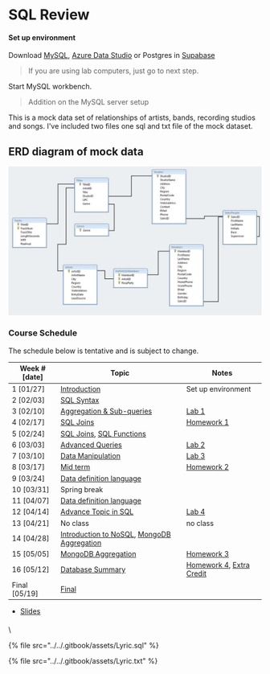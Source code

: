 # SQL Review

#### Set up environment

Download [MySQL](http://dev.mysql.com/doc/refman/5.7/en/windows-installation.html#windows-installation-simple), [Azure Data Studio](https://docs.microsoft.com/en-us/sql/azure-data-studio/download-azure-data-studio?view=sql-server-ver16) or Postgres in [Supabase](https://supabase.com/)

> If you are using lab computers, just go to next step.

Start MySQL workbench.

> Addition on the MySQL server setup

This is a mock data set of relationships of artists, bands, recording studios and songs. I've included two files one sql and txt file of the mock dataset.&#x20;

## ERD diagram of mock data

![](../../.gitbook/assets/lyricDB.jpg)

### Course Schedule

The schedule below is tentative and is subject to change.

| Week # \[date] | Topic                                                                                                                                                                                                                                                                                         | Notes                                                                                                                                                                                                                                                                        |
| -------------- | --------------------------------------------------------------------------------------------------------------------------------------------------------------------------------------------------------------------------------------------------------------------------------------------- | ---------------------------------------------------------------------------------------------------------------------------------------------------------------------------------------------------------------------------------------------------------------------------- |
| 1 \[01/27]     | [Introduction](https://github.com/ykimdeveloper/Relational\_Database\_Review\_ykimdeveloper/blob/master/notes/introduction.md)                                                                                                                                                                | Set up environment                                                                                                                                                                                                                                                           |
| 2 \[02/03]     | [SQL Syntax](https://app.gitbook.com/s/jnpElbI3QQ6TtRPowAyi/\~/changes/uyClXineWo6Y6iv670wG/relational-database-sql/sql-review/basic-sql-syntax)                                                                                                                                              |                                                                                                                                                                                                                                                                              |
| 3 \[02/10]     | [Aggregation & Sub-queries](https://app.gitbook.com/s/jnpElbI3QQ6TtRPowAyi/\~/changes/uyClXineWo6Y6iv670wG/relational-database-sql/sql-review/aggregations-and-sub-queries)                                                                                                                   | [Lab 1](https://github.com/ykimdeveloper/Relational\_Database\_Review\_ykimdeveloper/blob/master/notes/labs/lab1.md)                                                                                                                                                         |
| 4 \[02/17]     | [SQL Joins](https://github.com/ykimdeveloper/Relational\_Database\_Review\_ykimdeveloper/blob/master/notes/sql-joins.md)                                                                                                                                                                      | [Homework 1](https://github.com/ykimdeveloper/Relational\_Database\_Review\_ykimdeveloper/blob/master/notes/homeworks/homework1.md)                                                                                                                                          |
| 5 \[02/24]     | [SQL Joins](https://app.gitbook.com/s/jnpElbI3QQ6TtRPowAyi/\~/changes/uyClXineWo6Y6iv670wG/relational-database-sql/sql-review/aggregations-and-sub-queries), [SQL Functions](https://github.com/ykimdeveloper/Relational\_Database\_Review\_ykimdeveloper/blob/master/notes/sql-functions.md) |                                                                                                                                                                                                                                                                              |
| 6 \[03/03]     | [Advanced Queries](https://github.com/ykimdeveloper/Relational\_Database\_Review\_ykimdeveloper/blob/master/notes/sql-advanced-queries.md)                                                                                                                                                    | [Lab 2](https://github.com/ykimdeveloper/Relational\_Database\_Review\_ykimdeveloper/blob/master/notes/labs/lab2.md)                                                                                                                                                         |
| 7 \[03/10]     | [Data Manipulation](https://github.com/ykimdeveloper/Relational\_Database\_Review\_ykimdeveloper/blob/master/notes/sql-data-manipulation.md)                                                                                                                                                  | [Lab 3](https://github.com/ykimdeveloper/Relational\_Database\_Review\_ykimdeveloper/blob/master/notes/labs/lab3.md)                                                                                                                                                         |
| 8 \[03/17]     | [Mid term](https://github.com/ykimdeveloper/Relational\_Database\_Review\_ykimdeveloper/blob/master/notes/midterm.md)                                                                                                                                                                         | [Homework 2](https://github.com/ykimdeveloper/Relational\_Database\_Review\_ykimdeveloper/blob/master/notes/homeworks/homework2.md)                                                                                                                                          |
| 9 \[03/24]     | [Data definition language](https://github.com/ykimdeveloper/Relational\_Database\_Review\_ykimdeveloper/blob/master/notes/sql-ddl.md)                                                                                                                                                         |                                                                                                                                                                                                                                                                              |
| 10 \[03/31]    | Spring break                                                                                                                                                                                                                                                                                  |                                                                                                                                                                                                                                                                              |
| 11 \[04/07]    | [Data definition language](https://github.com/ykimdeveloper/Relational\_Database\_Review\_ykimdeveloper/blob/master/notes/sql-ddl.md)                                                                                                                                                         |                                                                                                                                                                                                                                                                              |
| 12 \[04/14]    | [Advance Topic in SQL](https://github.com/ykimdeveloper/Relational\_Database\_Review\_ykimdeveloper/blob/master/notes/sql-optional.md)                                                                                                                                                        | [Lab 4](https://github.com/ykimdeveloper/Relational\_Database\_Review\_ykimdeveloper/blob/master/notes/labs/lab4.md)                                                                                                                                                         |
| 13 \[04/21]    | No class                                                                                                                                                                                                                                                                                      | no class                                                                                                                                                                                                                                                                     |
| 14 \[04/28]    | [Introduction to NoSQL](https://github.com/ykimdeveloper/Relational\_Database\_Review\_ykimdeveloper/blob/master/notes/introduction-nosql.md), [MongoDB Aggregation](https://github.com/ykimdeveloper/Relational\_Database\_Review\_ykimdeveloper/blob/master/notes/mongo-aggregation.md)     |                                                                                                                                                                                                                                                                              |
| 15 \[05/05]    | [MongoDB Aggregation](https://github.com/ykimdeveloper/Relational\_Database\_Review\_ykimdeveloper/blob/master/notes/mongo-aggregation.md)                                                                                                                                                    | [Homework 3](https://github.com/ykimdeveloper/Relational\_Database\_Review\_ykimdeveloper/blob/master/notes/homeworks/homework3.md)                                                                                                                                          |
| 16 \[05/12]    | [Database Summary](https://github.com/ykimdeveloper/Relational\_Database\_Review\_ykimdeveloper/blob/master/notes/summary.md)                                                                                                                                                                 | [Homework 4](https://github.com/ykimdeveloper/Relational\_Database\_Review\_ykimdeveloper/blob/master/notes/homeworks/homework4.md), [Extra Credit](https://github.com/ykimdeveloper/Relational\_Database\_Review\_ykimdeveloper/blob/master/notes/homeworks/extracredit.md) |
| Final \[05/19] | [Final](https://github.com/ykimdeveloper/Relational\_Database\_Review\_ykimdeveloper/blob/master/notes/final.md)                                                                                                                                                                              |                                                                                                                                                                                                                                                                              |

* [Slides](https://csula.github.io/cs1222-spring-2018)

####

\




{% file src="../../.gitbook/assets/Lyric.sql" %}

{% file src="../../.gitbook/assets/Lyric.txt" %}

